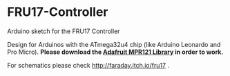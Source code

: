 # FRU17-Controller
Arduino sketch for the FRU17 Controller

Design for Arduinos with the ATmega32u4 chip (like Arduino Leonardo and Pro Micro). **Please download the [Adafruit MPR121 Library](https://github.com/adafruit/Adafruit_MPR121) in order to work.** 

For schematics please check http://faraday.itch.io/fru17 .
